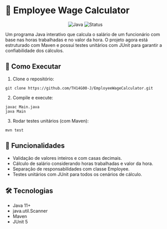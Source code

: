 # 💸 Employee Wage Calculator

<div align="center">
  <img src="https://img.shields.io/badge/Java-ED8B00?style=for-the-badge&logo=openjdk&logoColor=white" alt="Java">
  <img src="https://img.shields.io/badge/Status-Concluído-green" alt="Status">
</div>

Um programa Java interativo que calcula o salário de um funcionário com base nas horas trabalhadas e no valor da hora. O projeto agora está estruturado com Maven e possui testes unitários com JUnit para garantir a confiabilidade dos cálculos.

## 🚀 Como Executar

1. Clone o repositório:

```
git clone https://github.com/TH14G00-J/EmployeeWageCalculator.git
```

2. Compile e execute:

```
javac Main.java
java Main
```

3. Rodar testes unitários (com Maven):

```
mvn test
```

## 🎯 Funcionalidades

* Validação de valores inteiros e com casas decimais.
* Cálculo de salário considerando horas trabalhadas e valor da hora.
* Separação de responsabilidades com classe Employee.
* Testes unitários com JUnit para todos os cenários de cálculo.

## 🛠️ Tecnologias

* Java 11+
* java.util.Scanner
* Maven
* JUnit 5
